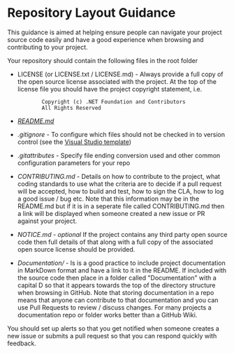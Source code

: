 # Repository Layout Guidance

This guidance is aimed at helping ensure people can navigate your project
source code easily and have a good experience when browsing and contributing
to your project.

Your repository should contain the following files in the root folder

 - LICENSE (or LICENSE.txt / LICENSE.md) - Always provide a full copy of the open source
   license associated with the project. At the top of the license file you should have
   the project copyright statement, i.e.
```
           Copyright (c) .NET Foundation and Contributors
           All Rights Reserved
```
 - [*README.md*](readme-guide.md)
 
 - *.gitignore* - To configure which files should not be checked in to version
   control (see the [Visual Studio template](https://github.com/github/gitignore/blob/master/VisualStudio.gitignore))
   
 - *.gitattributes* - Specify file ending conversion used and other common configuration parameters for your repo

 - *CONTRIBUTING.md* - Details on how to contribute to the project, what coding standards to use
   what the criteria are to decide if a pull request will be accepted, 
   how to build and test, how to sign the CLA,
   how to log a good issue / bug etc. Note that this information
   may be in the README.md but if it is in a seperate file called
   CONTRIBUTING.md then a link will be displayed when someone
   created a new issue or PR against your project.
   
 - *NOTICE.md* - _optional_ If the project contains any third party open source code
   then full details of that along with a full copy of the associated
   open source license should be provided.
   
 - *Documentation/* - Is is a good practice to include project documentation in 
    MarkDown format and have a link to it in the README. If included
    with the source code then place in a folder called "Documentation"
    with a capital D so that it appears towards the top of the
    directory structure when browsing in GitHub.
    Note that storing documentation in a repo means
    that anyone can contribute to that documentation and you can
    use Pull Requests to review / discuss changes. For many projects
    a documentation repo or folder works better than a GitHub Wiki.
 
You should set up alerts so that you get notified when someone creates a new issue
or submits a pull request so that you can respond quickly with feedback.
